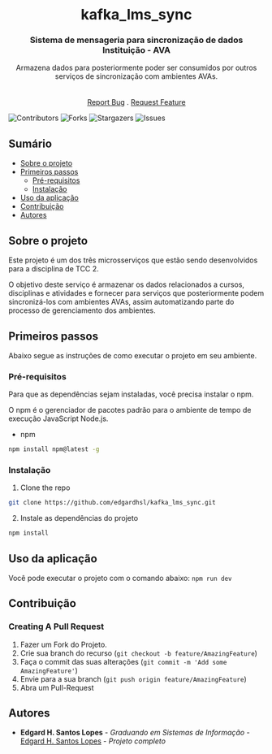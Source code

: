 <br/>
<p align="center">
  <h1 align="center">kafka_lms_sync</h1>

  <h3 align="center">Sistema de mensageria para sincronização de dados Instituição - AVA</h3>

  <p align="center">
    Armazena dados para posteriormente poder ser consumidos por outros serviços de sincronização com ambientes AVAs.
    <br/>
    <br/>
    <br/>
    <a href="https://github.com/edgardhsl/api-simulacao-instituicao/issues">Report Bug</a>
    .
    <a href="https://github.com/edgardhsl/api-simulacao-instituicao/issues">Request Feature</a>
  </p>
</p>

![Contributors](https://img.shields.io/github/contributors/edgardhsl/api-simulacao-instituicao?color=dark-green) ![Forks](https://img.shields.io/github/forks/edgardhsl/api-simulacao-instituicao?style=social) ![Stargazers](https://img.shields.io/github/stars/edgardhsl/api-simulacao-instituicao?style=social) ![Issues](https://img.shields.io/github/issues/edgardhsl/api-simulacao-instituicao) 

## Sumário

* [Sobre o projeto](#sobre-o-projeto)
* [Primeiros passos](#primeiros-passos)
  * [Pré-requisitos](#pré-requisitos)
  * [Instalação](#instalação)
* [Uso da aplicação](#uso-da-aplicação)
* [Contribuição](#contribuição)
* [Autores](#autores)

## Sobre o projeto

Este projeto é um dos três microsserviços que estão sendo desenvolvidos para a disciplina de TCC 2. 

O objetivo deste serviço é armazenar os dados relacionados a cursos, disciplinas e atividades e fornecer para serviços que posteriormente podem sincronizá-los com ambientes AVAs, assim automatizando parte do processo de gerenciamento dos ambientes.

## Primeiros passos

Abaixo segue as instruções de como executar o projeto em seu ambiente.

### Pré-requisitos

Para que as dependências sejam instaladas, você precisa instalar o npm.

O npm é o gerenciador de pacotes padrão para o ambiente de tempo de execução JavaScript Node.js.

* npm

```sh
npm install npm@latest -g
```

### Instalação

1. Clone the repo

```sh
git clone https://github.com/edgardhsl/kafka_lms_sync.git
```

2. Instale as dependências do projeto

```sh
npm install
```

## Uso da aplicação

Você pode executar o projeto com o comando abaixo:
`npm run dev`

## Contribuição



### Creating A Pull Request

1. Fazer um Fork do Projeto.
2. Crie sua branch do recurso (`git checkout -b feature/AmazingFeature`)
3. Faça o commit das suas alterações (`git commit -m 'Add some AmazingFeature'`)
4. Envie para a sua branch (`git push origin feature/AmazingFeature`)
5. Abra um Pull-Request

## Autores

* **Edgard H. Santos Lopes** - *Graduando em Sistemas de Informação* - [Edgard H. Santos Lopes](https://github.com/edgardhsl) - *Projeto completo*
